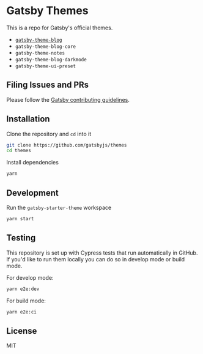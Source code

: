 # Gatsby Themes

This is a repo for Gatsby's official
themes.

- [`gatsby-theme-blog`](https://github.com/gatsbyjs/themes/tree/master/packages/gatsby-theme-blog-core)
- `gatsby-theme-blog-core`
- `gatsby-theme-notes`
- `gatsby-theme-blog-darkmode`
- `gatsby-theme-ui-preset`

## Filing Issues and PRs

Please follow the [Gatsby contributing guidelines](https://www.gatsbyjs.org/contributing/how-to-contribute/).

## Installation

Clone the repository and `cd` into it

```sh
git clone https://github.com/gatsbyjs/themes
cd themes
```

Install dependencies

```sh
yarn
```

## Development

Run the `gatsby-starter-theme` workspace

```sh
yarn start
```

## Testing

This repository is set up with Cypress tests that run automatically in GitHub. If you'd like to run them locally you can do so in develop mode or build mode.

For develop mode:

```sh
yarn e2e:dev
```

For build mode:

```sh
yarn e2e:ci
```

## License

MIT
